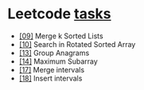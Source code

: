 # Leetcode **[tasks](https://leetcode.com/list/xoqag3yj/)**

* [[09]](https://leetcode.com/problems/merge-k-sorted-lists/) Merge k Sorted Lists
* [[10]](https://leetcode.com/problems/search-in-rotated-sorted-array/) Search in Rotated Sorted Array
* [[13]](https://leetcode.com/problems/group-anagrams/) Group Anagrams
* [[14]](https://leetcode.com/problems/maximum-subarray/) Maximum Subarray
* [[17]](https://leetcode.com/problems/merge-intervals/) Merge intervals
* [[18]](https://leetcode.com/problems/insert-interval/) Insert intervals
